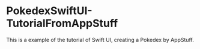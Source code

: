 # PokedexSwiftUI-TutorialFromAppStuff
This is a example of the tutorial of Swift UI, creating a Pokedex by AppStuff.
